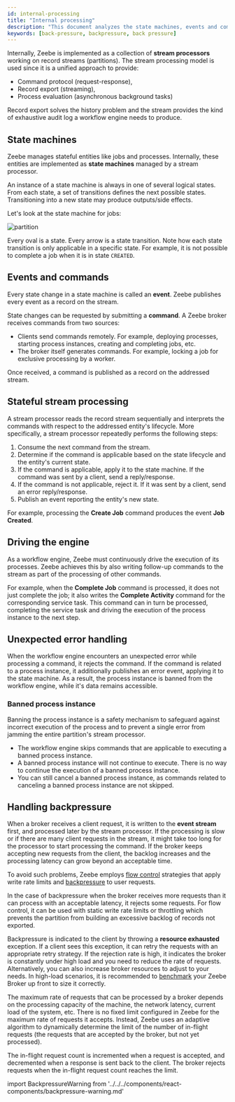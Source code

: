 ```yaml
---
id: internal-processing
title: "Internal processing"
description: "This document analyzes the state machines, events and commands, stateful stream processing, driving the engine, and handling backpressure within Zeebe."
keywords: [back-pressure, backpressure, back pressure]
---
```


Internally, Zeebe is implemented as a collection of **stream processors** working on record streams \(partitions\). The stream processing model is used since it is a unified approach to provide:

- Command protocol \(request-response\),
- Record export \(streaming\),
- Process evaluation \(asynchronous background tasks\)

Record export solves the history problem and the stream provides the kind of exhaustive audit log a workflow engine needs to produce.

## State machines

Zeebe manages stateful entities like jobs and processes. Internally, these entities are implemented as **state machines** managed by a stream processor.

An instance of a state machine is always in one of several logical states. From each state, a set of transitions defines the next possible states. Transitioning into a new state may produce outputs/side effects.

Let's look at the state machine for jobs:

![partition](assets/internal-processing-job.png)

Every oval is a state. Every arrow is a state transition. Note how each state transition is only applicable in a specific state. For example, it is not possible to complete a job when it is in state `CREATED`.

## Events and commands

Every state change in a state machine is called an **event**. Zeebe publishes every event as a record on the stream.

State changes can be requested by submitting a **command**. A Zeebe broker receives commands from two sources:

- Clients send commands remotely. For example, deploying processes, starting process instances, creating and completing jobs, etc.
- The broker itself generates commands. For example, locking a job for exclusive processing by a worker.

Once received, a command is published as a record on the addressed stream.

## Stateful stream processing

A stream processor reads the record stream sequentially and interprets the commands with respect to the addressed entity's lifecycle. More specifically, a stream processor repeatedly performs the following steps:

1. Consume the next command from the stream.
2. Determine if the command is applicable based on the state lifecycle and the entity's current state.
3. If the command is applicable, apply it to the state machine. If the command was sent by a client, send a reply/response.
4. If the command is not applicable, reject it. If it was sent by a client, send an error reply/response.
5. Publish an event reporting the entity's new state.

For example, processing the **Create Job** command produces the event **Job Created**.

## Driving the engine

As a workflow engine, Zeebe must continuously drive the execution of its processes. Zeebe achieves this by also writing follow-up commands to the stream as part of the processing of other commands.

For example, when the **Complete Job** command is processed, it does not just complete the job; it also writes the **Complete Activity** command for the corresponding service task.
This command can in turn be processed, completing the service task and driving the execution of the process instance to the next step.

## Unexpected error handling

When the workflow engine encounters an unexpected error while processing a command, it rejects the command.
If the command is related to a process instance, it additionally publishes an error event, applying it to the state machine.
As a result, the process instance is banned from the workflow engine, while it's data remains accessible.

### Banned process instance

Banning the process instance is a safety mechanism to safeguard against incorrect execution of the process and to prevent a single error from jamming the entire partition's stream processor.

- The workflow engine skips commands that are applicable to executing a banned process instance.
- A banned process instance will not continue to execute. There is no way to continue the execution of a banned process instance.
- You can still cancel a banned process instance, as commands related to canceling a banned process instance are not skipped.

## Handling backpressure

When a broker receives a client request, it is written to the **event stream** first, and processed later by the stream processor. If the processing is slow or if there are many client requests in the stream, it might take too long for the processor to start processing the command. If the broker keeps accepting new requests from the client, the backlog increases and the processing latency can grow beyond an acceptable time.

To avoid such problems, Zeebe employs [flow control](/self-managed/operational-guides/configure-flow-control/configure-flow-control.md) strategies that apply write rate limits and [backpressure](/self-managed/zeebe-deployment/operations/backpressure.md) to user requests.

In the case of backpressure when the broker receives more requests than it can process with an acceptable latency, it rejects some requests. For flow control, it can be used with static write rate limits or throttling which prevents the
partition from building an excessive backlog of records not exported.

Backpressure is indicated to the client by throwing a **resource exhausted** exception. If a client sees this exception, it can retry the requests with an appropriate retry strategy. If the rejection rate is high, it indicates the broker is constantly under high load and you need to reduce the rate of requests. Alternatively, you can also increase broker resources to adjust to your needs. In high-load scenarios, it is recommended to [benchmark](https://camunda.com/blog/2022/05/how-to-benchmark-your-camunda-platform-8-cluster/) your Zeebe Broker up front to size it correctly.

The maximum rate of requests that can be processed by a broker depends on the processing capacity of the machine, the network latency, current load of the system, etc. There is no fixed limit configured in Zeebe for the maximum rate of requests it accepts. Instead, Zeebe uses an adaptive algorithm to dynamically determine the limit of the number of in-flight requests (the requests that are accepted by the broker, but not yet processed).

The in-flight request count is incremented when a request is accepted, and decremented when a response is sent back to the client. The broker rejects requests when the in-flight request count reaches the limit.

import BackpressureWarning from '../../../components/react-components/backpressure-warning.md'

<BackpressureWarning/>
